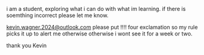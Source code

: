 i am a student, exploring what i can do with what im learning. if there is soemthing incorrect please let me know.

kevin.wagner.2024@outlook.com
please put !!!! four exclamation so my rule picks it up to alert me otherwise otherwise i wont see it for a week or two.

thank you
Kevin
